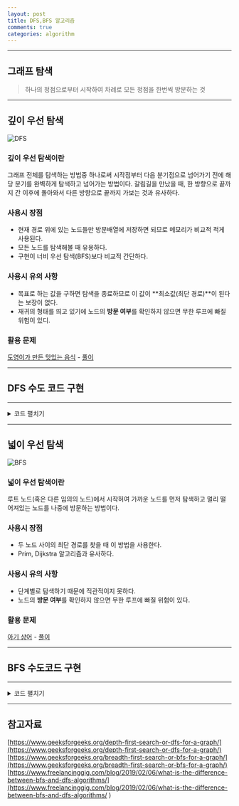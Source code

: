 ```yaml
---
layout: post
title: DFS,BFS 알고리즘
comments: true
categories: algorithm
---
```


- - -
## 그래프 탐색

> 하나의 정점으로부터 시작하여 차례로 모든 정점을 한번씩 방문하는 것

- - -

## 깊이 우선 탐색

![DFS](https://user-images.githubusercontent.com/39397110/110506195-3875c900-8142-11eb-80af-c6b8414f46f8.png)

### 깊이 우선 탐색이란
그래프 전체를 탐색하는 방법중 하나로써 시작점부터 다음 분기점으로 넘어가기 전에 해당 분기를 완벽하게 탐색하고 넘어가는 방법이다.
갈림길을 만났을 때, 한 방향으로 끝까지 간 이후에 돌아와서 다른 방향으로 끝까지 가보는 것과 유사하다.

### 사용시 장점 
- 현재 경로 위에 있는 노드들만 방문배열에 저장하면 되므로 메모리가 비교적 적게 사용된다.
- 모든 노드를 탐색해볼 때 유용하다.
- 구현이 너비 우선 탐색(BFS)보다 비교적 간단하다.

### 사용시 유의 사항
- 목표로 하는 값을 구하면 탐색을 종료하므로 이 값이 **최소값(최단 경로)**이 된다는 보장이 없다.
- 재귀의 형태를 띄고 있기에 노드의 **방문 여부**를 확인하지 않으면 무한 루프에 빠질 위험이 있디.

### 활용 문제
[도영이가 만든 맛있는 음식](https://www.acmicpc.net/problem/2961) - [풀이](/java/2021/02/24/BJ-2961)
- - -

## DFS 수도 코드 구현
 
- - -
<details>
<summary>코드 펼치기</summary>
<div markdown="1">

``` java

void search(Node root) {
  // 더이상 갈 수 있는 노드가 없으면 return
  if (root == null) return;
  // 1. root 노드 방문하여 작업 
  do(root);
  visited[root] = true; // 1-1. 방문한 노드를 표시
  // 2. root 노드와 인접한 정점을 모두 방문
  for each (Node n in adjacent[root]) {
    if (visited[n] == false) { // 4. 방문하지 않은 정점을 찾는다.
      search(n); // 3. root 노드와 인접한 정점 정점을 시작 정점으로 DFS를 시작
    }
  }
}

```
</div>
</details>

- - - 

## 넓이 우선 탐색

![BFS](https://user-images.githubusercontent.com/39397110/110507101-0fa20380-8143-11eb-9c6d-f8feee854418.png)


### 넓이 우선 탐색이란
루트 노드(혹은 다른 임의의 노드)에서 시작허여 가까운 노드를 먼저 탐색하고 멀리 떨어져있는 노드를 나중에 방문하는 방법이다.

### 사용시 장점 
- 두 노드 사이의 최단 경로를 찾을 때 이 방법을 사용한다.
- Prim, Dijkstra 알고리즘과 유사하다.

### 사용시 유의 사항
- 단계별로 탐색하기 때문에 직관적이지 못하다.
- 노드의 **방문 여부**를 확인하지 않으면 무한 루프에 빠질 위험이 있다.

### 활용 문제
[아기 상어](https://www.acmicpc.net/problem/16236) - [풀이](/java/2021/02/23/BJ-16236)
- - -
## BFS 수도코드 구현 
- - -
<details>
<summary>코드 펼치기</summary>
<div markdown="1">

``` java

void search(Node root) {
  Queue queue = new Queue();
  visited[root] = true; // (방문한 노드 체크)
  queue.enqueue(root); // 1-1. 큐의 끝에 추가

  // 3. 큐가 소진될 때까지 계속한다.
  while (!queue.isEmpty()) {
    Node now = queue.dequeue(); // 큐의 앞에서 노드 추출
    do(now); // 2-1. 큐에서 추출한 노드 방문하여 작업

    // 2-2. 큐에서 꺼낸 노드와 인접한 노드들을 모두 차례로 방문한다.
    foreach (Node n in adjacent[now]) {
      if (visited[n] == false) {
        visited[n] = true; // (방문한 노드 체크)
        queue.enqueue(n); // 2-3. 다음 노드 큐의 끝에 추가
      }
    }
  }
}

```
</div>
</details>

- - -
## 참고자료
[https://www.geeksforgeeks.org/depth-first-search-or-dfs-for-a-graph/](https://www.geeksforgeeks.org/depth-first-search-or-dfs-for-a-graph/)
[https://www.geeksforgeeks.org/breadth-first-search-or-bfs-for-a-graph/](https://www.geeksforgeeks.org/breadth-first-search-or-bfs-for-a-graph/)
[https://www.freelancinggig.com/blog/2019/02/06/what-is-the-difference-between-bfs-and-dfs-algorithms/](https://www.freelancinggig.com/blog/2019/02/06/what-is-the-difference-between-bfs-and-dfs-algorithms/
)